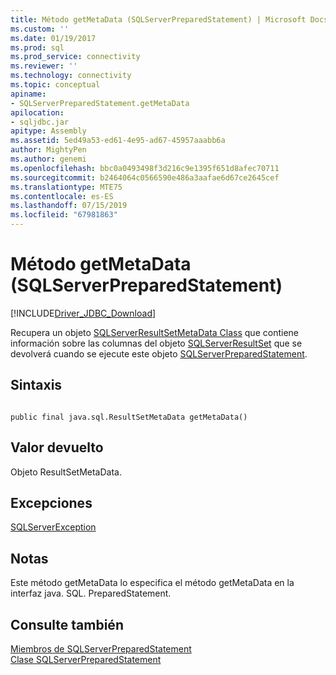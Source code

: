```yaml
---
title: Método getMetaData (SQLServerPreparedStatement) | Microsoft Docs
ms.custom: ''
ms.date: 01/19/2017
ms.prod: sql
ms.prod_service: connectivity
ms.reviewer: ''
ms.technology: connectivity
ms.topic: conceptual
apiname:
- SQLServerPreparedStatement.getMetaData
apilocation:
- sqljdbc.jar
apitype: Assembly
ms.assetid: 5ed49a53-ed61-4e95-ad67-45957aaabb6a
author: MightyPen
ms.author: genemi
ms.openlocfilehash: bbc0a0493498f3d216c9e1395f651d8afec70711
ms.sourcegitcommit: b2464064c0566590e486a3aafae6d67ce2645cef
ms.translationtype: MTE75
ms.contentlocale: es-ES
ms.lasthandoff: 07/15/2019
ms.locfileid: "67981863"
---
```

# <a name="getmetadata-method-sqlserverpreparedstatement"></a>Método getMetaData (SQLServerPreparedStatement)
[!INCLUDE[Driver_JDBC_Download](../../../includes/driver_jdbc_download.md)]

  Recupera un objeto [SQLServerResultSetMetaData Class](../../../connect/jdbc/reference/sqlserverresultsetmetadata-class.md) que contiene información sobre las columnas del objeto [SQLServerResultSet](../../../connect/jdbc/reference/sqlserverresultset-class.md) que se devolverá cuando se ejecute este objeto [SQLServerPreparedStatement](../../../connect/jdbc/reference/sqlserverpreparedstatement-class.md).  
  
## <a name="syntax"></a>Sintaxis  
  
```  
  
public final java.sql.ResultSetMetaData getMetaData()  
```  
  
## <a name="return-value"></a>Valor devuelto  
 Objeto ResultSetMetaData.  
  
## <a name="exceptions"></a>Excepciones  
 [SQLServerException](../../../connect/jdbc/reference/sqlserverexception-class.md)  
  
## <a name="remarks"></a>Notas  
 Este método getMetaData lo especifica el método getMetaData en la interfaz java. SQL. PreparedStatement.  
  
## <a name="see-also"></a>Consulte también  
 [Miembros de SQLServerPreparedStatement](../../../connect/jdbc/reference/sqlserverpreparedstatement-members.md)   
 [Clase SQLServerPreparedStatement](../../../connect/jdbc/reference/sqlserverpreparedstatement-class.md)  
  
  
